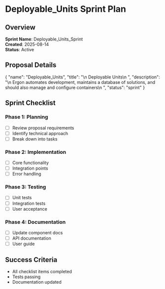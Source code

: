 # Deployable_Units Sprint Plan

## Overview
**Sprint Name**: Deployable_Units_Sprint  
**Created**: 2025-08-14  
**Status**: Active  

## Proposal Details
{
  "name": "Deployable_Units",
  "title": "\n                            Deployable Units\n                        ",
  "description": "\n                        Ergon automates development, maintains a database of solutions, and should also manage and configure containers\n                    ",
  "status": "sprint"
}

## Sprint Checklist

### Phase 1: Planning
- [ ] Review proposal requirements
- [ ] Identify technical approach
- [ ] Break down into tasks

### Phase 2: Implementation
- [ ] Core functionality
- [ ] Integration points
- [ ] Error handling

### Phase 3: Testing
- [ ] Unit tests
- [ ] Integration tests
- [ ] User acceptance

### Phase 4: Documentation
- [ ] Update component docs
- [ ] API documentation
- [ ] User guide

## Success Criteria
- All checklist items completed
- Tests passing
- Documentation updated
